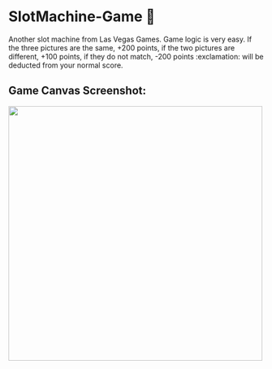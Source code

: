 # SlotMachine-Game :slot_machine:


<p>Another slot machine from Las Vegas Games. Game logic is very easy. If the three pictures are the same, +200 points, if the two pictures are different, +100 points, if they do not match, -200 points :exclamation: will be deducted from your normal score.</p>

## Game Canvas Screenshot:
<img src="https://user-images.githubusercontent.com/36954450/40233349-4503f7b6-5aab-11e8-88c9-90c9910d7752.PNG" witdh=350 height=500>

